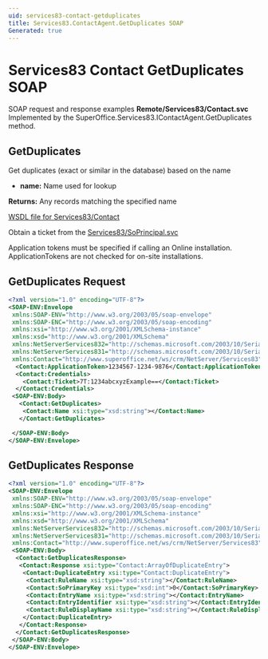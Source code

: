 ```yaml
---
uid: services83-contact-getduplicates
title: Services83.ContactAgent.GetDuplicates SOAP
Generated: true
---
```


# Services83 Contact GetDuplicates SOAP

SOAP request and response examples **Remote/Services83/Contact.svc**
Implemented by the <see cref="M:SuperOffice.Services83.IContactAgent.GetDuplicates">SuperOffice.Services83.IContactAgent.GetDuplicates</see> method.

## GetDuplicates

Get duplicates (exact or similar in the database) based on the name

* **name:** Name used for lookup

**Returns:** Any records matching the specified name


[WSDL file for Services83/Contact](../Services83-Contact.md)

Obtain a ticket from the [Services83/SoPrincipal.svc](../SoPrincipal/index.md)

Application tokens must be specified if calling an Online installation. ApplicationTokens are not checked for on-site installations.

## GetDuplicates Request

```xml
<?xml version="1.0" encoding="UTF-8"?>
<SOAP-ENV:Envelope
 xmlns:SOAP-ENV="http://www.w3.org/2003/05/soap-envelope"
 xmlns:SOAP-ENC="http://www.w3.org/2003/05/soap-encoding"
 xmlns:xsi="http://www.w3.org/2001/XMLSchema-instance"
 xmlns:xsd="http://www.w3.org/2001/XMLSchema"
 xmlns:NetServerServices832="http://schemas.microsoft.com/2003/10/Serialization/Arrays"
 xmlns:NetServerServices831="http://schemas.microsoft.com/2003/10/Serialization/"
 xmlns:Contact="http://www.superoffice.net/ws/crm/NetServer/Services83">
  <Contact:ApplicationToken>1234567-1234-9876</Contact:ApplicationToken>
  <Contact:Credentials>
    <Contact:Ticket>7T:1234abcxyzExample==</Contact:Ticket>
  </Contact:Credentials>
 <SOAP-ENV:Body>
   <Contact:GetDuplicates>
    <Contact:Name xsi:type="xsd:string"></Contact:Name>
   </Contact:GetDuplicates>

 </SOAP-ENV:Body>
</SOAP-ENV:Envelope>

```


## GetDuplicates Response

```xml
<?xml version="1.0" encoding="UTF-8"?>
<SOAP-ENV:Envelope
 xmlns:SOAP-ENV="http://www.w3.org/2003/05/soap-envelope"
 xmlns:SOAP-ENC="http://www.w3.org/2003/05/soap-encoding"
 xmlns:xsi="http://www.w3.org/2001/XMLSchema-instance"
 xmlns:xsd="http://www.w3.org/2001/XMLSchema"
 xmlns:NetServerServices832="http://schemas.microsoft.com/2003/10/Serialization/Arrays"
 xmlns:NetServerServices831="http://schemas.microsoft.com/2003/10/Serialization/"
 xmlns:Contact="http://www.superoffice.net/ws/crm/NetServer/Services83">
 <SOAP-ENV:Body>
  <Contact:GetDuplicatesResponse>
   <Contact:Response xsi:type="Contact:ArrayOfDuplicateEntry">
    <Contact:DuplicateEntry xsi:type="Contact:DuplicateEntry">
     <Contact:RuleName xsi:type="xsd:string"></Contact:RuleName>
     <Contact:SoPrimaryKey xsi:type="xsd:int">0</Contact:SoPrimaryKey>
     <Contact:EntryName xsi:type="xsd:string"></Contact:EntryName>
     <Contact:EntryIdentifier xsi:type="xsd:string"></Contact:EntryIdentifier>
     <Contact:RuleDisplayName xsi:type="xsd:string"></Contact:RuleDisplayName>
    </Contact:DuplicateEntry>
   </Contact:Response>
  </Contact:GetDuplicatesResponse>
 </SOAP-ENV:Body>
</SOAP-ENV:Envelope>

```

